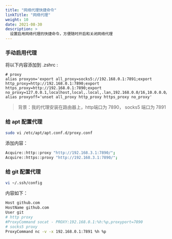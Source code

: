 ```yaml
---
title: "网络代理快捷命令"
linkTitle: "网络代理"
weight: 10
date: 2021-08-30
description: >
  设置启用网络代理的快捷命令，方便随时开启和关闭网络代理
---
```


### 手动启用代理

将以下内容添加到 .zshrc :


```properties
# proxy
alias proxyon='export all_proxy=socks5://192.168.0.1:7891;export http_proxy=http://192.168.0.1:7890;export https_proxy=http://192.168.0.1:7890;export no_proxy=127.0.0.1,localhost,local,.local,.lan,192.168.0.0/16,10.0.0.0/16'
alias proxyoff='unset all_proxy http_proxy https_proxy no_proxy'
```

> 背景：我的代理安装在路由器上，http端口为 7890， socks5 端口为 7891

### 给 apt 配置代理

```bash
sudo vi /etc/apt/apt.conf.d/proxy.conf
```

添加内容：

```bash
Acquire::http::proxy "http://192.168.3.1:7890/";
Acquire::https::proxy "http://192.168.3.1:7890/";
```

### 给 git 配置代理

```bash
vi ~/.ssh/config
```

内容如下：

```bash
Host github.com
HostName github.com
User git
# http proxy
#ProxyCommand socat - PROXY:192.168.0.1:%h:%p,proxyport=7890
# socks5 proxy
ProxyCommand nc -v -x 192.168.0.1:7891 %h %p
```

